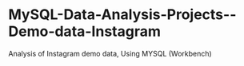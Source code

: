 # MySQL-Data-Analysis-Projects--Demo-data-Instagram
Analysis of Instagram demo data, Using MYSQL (Workbench)
